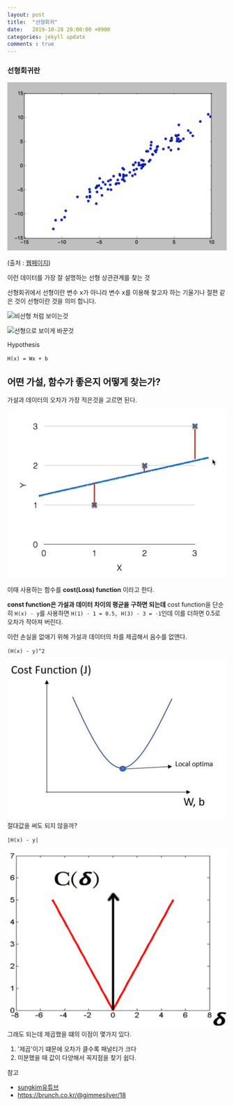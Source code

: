 ```yaml
---
layout: post
title:  "선형회귀"
date:   2019-10-28 20:00:00 +0900
categories: jekyll update
comments : true
---
```


### 선형회귀란

![데이터사진](https://github.com/gwnuysw/gwnuysw.github.io/blob/master/_images/2019_10_28/%EC%8A%A4%ED%81%AC%EB%A6%B0%EC%83%B7%202019-10-28%20%EC%98%A4%ED%9B%84%208.16.36.png?raw=true)

(출처 : [웹페이지](https://minsgodrema.ga/5387))

이런 데이터를 가장 잘 설명하는 선형 상관관계를 찾는 것

선형회귀에서 선형이란 변수 x가 아니라 변수 x를 이용해 찾고자 하는 기울기나 절편 같은 것이 선형이란 것을 의미 합니다.

![비선형 처럼 보이는것]()

![선형으로 보이게 바꾼것]()

Hypothesis

`H(x) = Wx + b`

## 어떤 가설, 함수가 좋은지 어떻게 찾는가?

가설과 데이터의 오차가 가장 적은것을 고르면 된다.

![가설탐색](https://github.com/gwnuysw/gwnuysw.github.io/blob/master/_images/2019_10_28/%EC%8A%A4%ED%81%AC%EB%A6%B0%EC%83%B7%202019-10-28%20%EC%98%A4%ED%9B%84%208.32.34.png?raw=true)

이때 사용하는 함수를 **cost(Loss) function** 이라고 한다.

**const function은 가설과 데이터 차이의 평균을 구하면 되는데** cost function을 단순히 `H(x) - y`를 사용하면 `H(1) - 1 = 0.5, H(3) - 3 = -1`인데 이를 더하면 0.5로 오차가 작아져 버린다.

이런 손실을 없애기 위해 가설과 데이터의 차를 제곱해서 음수를 없앤다.

`(H(x) - y)^2`

![cost function제곱](https://github.com/gwnuysw/gwnuysw.github.io/blob/master/_images/2019_10_28/%EC%8A%A4%ED%81%AC%EB%A6%B0%EC%83%B7%202019-10-28%20%EC%98%A4%ED%9B%84%208.49.28.png?raw=true)
절대값을 써도 되지 않을까?

`|H(x) - y|`

![cost function절대](https://github.com/gwnuysw/gwnuysw.github.io/blob/master/_images/2019_10_28/%EC%8A%A4%ED%81%AC%EB%A6%B0%EC%83%B7%202019-10-28%20%EC%98%A4%ED%9B%84%208.48.33.png?raw=true)
그래도 되는데 제곱했을 떄의 이점이 몇가지 있다.

1. '제곱'이기 떄문에 오차가 클수록 패널티가 크다
2. 미분했을 때 값이 다양해서 꼭지점을 찾기 쉽다.

참고
- [sungkim유튜브](https://www.youtube.com/watch?v=Hax03rCn3UI&list=PLlMkM4tgfjnLSOjrEJN31gZATbcj_MpUm&index=4)
- https://brunch.co.kr/@gimmesilver/18
